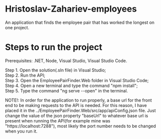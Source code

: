 # Hristoslav-Zahariev-employees
An application that finds the employee pair that has worked the longest on one project.



# Steps to run the project
Prerequisites: .NET, Node, Visual Studio, Visual Studio Code.

Step 1. Open the solution(.sln file) in Visual Studio;\
Step 2. Run the API;\
Step 3. Open the EmployeePairFinder.Web folder in Visual Studio Code;\
Step 4. Open a new terminal and type the command "npm install";\
Step 5. Type the command "ng serve --open" in the terminal.

NOTE!: In order for the application to run properly, a base url for the front end to be making requests to the API is needed. For this reason, I have placed it in the ../EmployeePairFinder.Web/src/app/apiConfig.json file. Just change the value of the json property "baseUrl" to whatever base url is present when running the API(for example mine was "https://localhost:7288"), most likely the port number needs to be changed when you run it.
